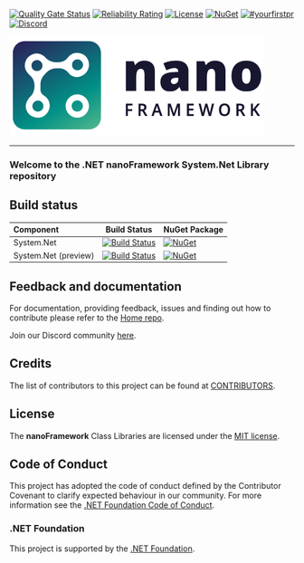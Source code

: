[![Quality Gate Status](https://sonarcloud.io/api/project_badges/measure?project=nanoframework_lib-nanoFramework.System.Net&metric=alert_status)](https://sonarcloud.io/dashboard?id=nanoframework_lib-nanoFramework.System.Net) [![Reliability Rating](https://sonarcloud.io/api/project_badges/measure?project=nanoframework_lib-nanoFramework.System.Net&metric=reliability_rating)](https://sonarcloud.io/dashboard?id=nanoframework_lib-nanoFramework.System.Net) [![License](https://img.shields.io/badge/License-MIT-blue.svg)](LICENSE) [![NuGet](https://img.shields.io/nuget/dt/nanoFramework.System.Net.svg?label=NuGet&style=flat&logo=nuget)](https://www.nuget.org/packages/nanoFramework.System.Net/) [![#yourfirstpr](https://img.shields.io/badge/first--timers--only-friendly-blue.svg)](https://github.com/nanoframework/Home/blob/main/CONTRIBUTING.md) [![Discord](https://img.shields.io/discord/478725473862549535.svg?logo=discord&logoColor=white&label=Discord&color=7289DA)](https://discord.gg/gCyBu8T)

![nanoFramework logo](https://raw.githubusercontent.com/nanoframework/Home/main/resources/logo/nanoFramework-repo-logo.png)

-----

### Welcome to the .NET **nanoFramework** System.Net Library repository

## Build status

| Component | Build Status | NuGet Package |
|:-|---|---|
| System.Net | [![Build Status](https://dev.azure.com/nanoframework/nanoFramework.System.Net/_apis/build/status/System.Net?repoName=nanoframework%2FSystem.Net&branchName=main)](https://dev.azure.com/nanoframework/nanoFramework.System.Net/_build/latest?definitionId=20&repoName=nanoframework%2FSystem.Net&branchName=main) | [![NuGet](https://img.shields.io/nuget/v/nanoFramework.System.Net.svg?label=NuGet&style=flat&logo=nuget)](https://www.nuget.org/packages/nanoFramework.System.Net/) |
| System.Net (preview) | [![Build Status](https://dev.azure.com/nanoframework/nanoFramework.System.Net/_apis/build/status/System.Net?repoName=nanoframework%2FSystem.Net&branchName=develop)](https://dev.azure.com/nanoframework/nanoFramework.System.Net/_build/latest?definitionId=20&repoName=nanoframework%2FSystem.Net&branchName=develop) | [![NuGet](https://img.shields.io/nuget/vpre/nanoFramework.System.Net.svg?label=NuGet&style=flat&logo=nuget)](https://www.nuget.org/packages/nanoFramework.System.Net/) |

## Feedback and documentation

For documentation, providing feedback, issues and finding out how to contribute please refer to the [Home repo](https://github.com/nanoframework/Home).

Join our Discord community [here](https://discord.gg/gCyBu8T).

## Credits

The list of contributors to this project can be found at [CONTRIBUTORS](https://github.com/nanoframework/Home/blob/main/CONTRIBUTORS.md).

## License

The **nanoFramework** Class Libraries are licensed under the [MIT license](LICENSE.md).

## Code of Conduct

This project has adopted the code of conduct defined by the Contributor Covenant to clarify expected behaviour in our community.
For more information see the [.NET Foundation Code of Conduct](https://dotnetfoundation.org/code-of-conduct).

### .NET Foundation

This project is supported by the [.NET Foundation](https://dotnetfoundation.org).
